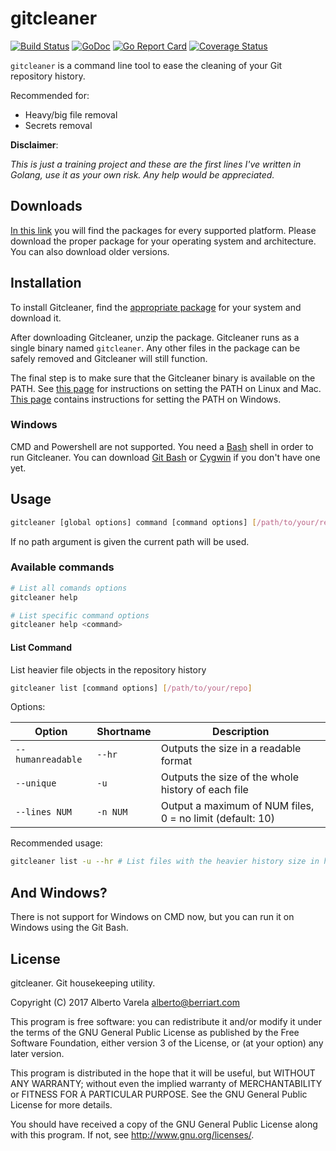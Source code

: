 # gitcleaner

[![Build Status](https://travis-ci.org/artberri/gitcleaner.svg?branch=master)](https://travis-ci.org/artberri/gitcleaner)
[![GoDoc](https://godoc.org/github.com/artberri/gitcleaner?status.svg)](https://godoc.org/github.com/artberri/gitcleaner)
[![Go Report Card](https://goreportcard.com/badge/artberri/gitcleaner)](https://goreportcard.com/report/artberri/gitcleaner)
[![Coverage Status](https://coveralls.io/repos/github/artberri/gitcleaner/badge.svg?branch=master)](https://coveralls.io/github/artberri/gitcleaner?branch=master)

`gitcleaner` is a command line tool to ease the cleaning of your Git repository history.

Recommended for:

- Heavy/big file removal
- Secrets removal

**Disclaimer**:

*This is just a training project and these are the first lines I've written
in Golang, use it as your own risk. Any help would be appreciated.*

## Downloads

[In this link](https://github.com/artberri/gitcleaner/releases) you will find the packages for every supported platform. Please download the proper package for your operating system and architecture. You can also download older versions.

## Installation

To install Gitcleaner, find the [appropriate package](https://github.com/artberri/gitcleaner/releases)
for your system and download it.

After downloading Gitcleaner, unzip the package. Gitcleaner runs as a single binary named `gitcleaner`. Any other files in the package can be safely removed and Gitcleaner will still function.

The final step is to make sure that the Gitcleaner binary is available on the PATH. See [this page](https://stackoverflow.com/questions/14637979/how-to-permanently-set-path-on-linux) for instructions on setting the PATH on Linux and Mac. [This page](https://stackoverflow.com/questions/1618280/where-can-i-set-path-to-make-exe-on-windows) contains instructions for setting the PATH on Windows.

### Windows

CMD and Powershell are not supported. You need a [Bash](https://en.wikipedia.org/wiki/Bash_(Unix_shell)) shell in order to run Gitcleaner. You can download [Git Bash](https://git-scm.com/download/win) or [Cygwin](https://www.cygwin.com/) if you don't have one yet.

## Usage

```bash
gitcleaner [global options] command [command options] [/path/to/your/repo]
```

If no path argument is given the current path will be used.

### Available commands

```bash
# List all comands options
gitcleaner help
```

```bash
# List specific command options
gitcleaner help <command>
```

#### List Command

List heavier file objects in the repository history

```bash
gitcleaner list [command options] [/path/to/your/repo]
```

Options:

Option            | Shortname | Description
---               | ---       | ---
`--humanreadable` | `--hr`    | Outputs the size in a readable format
`--unique`        | `-u`      | Outputs the size of the whole history of each file
`--lines NUM`     | `-n NUM`  | Output a maximum of NUM files, 0 = no limit (default: 10)

Recommended usage:

```bash
gitcleaner list -u --hr # List files with the heavier history size in human readable format
```

## And Windows?

There is not support for Windows on CMD now, but you can run it on Windows
using the Git Bash.

## License

gitcleaner. Git housekeeping utility.

Copyright (C) 2017 Alberto Varela <alberto@berriart.com>

This program is free software: you can redistribute it and/or modify
it under the terms of the GNU General Public License as published by
the Free Software Foundation, either version 3 of the License, or
(at your option) any later version.

This program is distributed in the hope that it will be useful,
but WITHOUT ANY WARRANTY; without even the implied warranty of
MERCHANTABILITY or FITNESS FOR A PARTICULAR PURPOSE.  See the
GNU General Public License for more details.

You should have received a copy of the GNU General Public License
along with this program.  If not, see <http://www.gnu.org/licenses/>.

